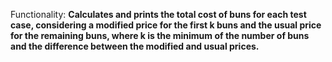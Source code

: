 Functionality: **Calculates and prints the total cost of buns for each test case, considering a modified price for the first k buns and the usual price for the remaining buns, where k is the minimum of the number of buns and the difference between the modified and usual prices.**